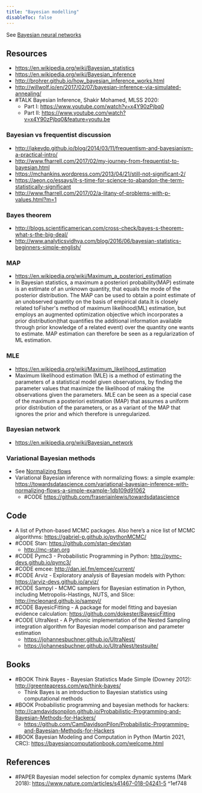 ```yaml
---
title: "Bayesian modelling"
disableToc: false 
---
```


See [Bayesian neural networks](Bayesian%20neural%20networks.md)

## Resources
- https://en.wikipedia.org/wiki/Bayesian_statistics
- https://en.wikipedia.org/wiki/Bayesian_inference
- http://brohrer.github.io/how_bayesian_inference_works.html
- http://willwolf.io/en/2017/02/07/bayesian-inference-via-simulated-annealing/
- #TALK Bayesian Inference, Shakir Mohamed, MLSS 2020:
	- Part I:  https://www.youtube.com/watch?v=x4Y90zPjbq0
	- Part II: https://www.youtube.com/watch?v=x4Y90zPjbq0&feature=youtu.be

### Bayesian vs frequentist discussion
- http://jakevdp.github.io/blog/2014/03/11/frequentism-and-bayesianism-a-practical-intro/
- http://www.fharrell.com/2017/02/my-journey-from-frequentist-to-bayesian.html
- https://mchankins.wordpress.com/2013/04/21/still-not-significant-2/
- https://aeon.co/essays/it-s-time-for-science-to-abandon-the-term-statistically-significant
- http://www.fharrell.com/2017/02/a-litany-of-problems-with-p-values.html?m=1

### Bayes theorem
- http://blogs.scientificamerican.com/cross-check/bayes-s-theorem-what-s-the-big-deal/
- http://www.analyticsvidhya.com/blog/2016/06/bayesian-statistics-beginners-simple-english/

### MAP
- https://en.wikipedia.org/wiki/Maximum_a_posteriori_estimation
- In Bayesian statistics, a maximum a posteriori probability(MAP) estimate is an estimate of an unknown quantity, that equals the mode of the posterior distribution. The MAP can be used to obtain a point estimate of an unobserved quantity on the basis of empirical data.It is closely related toFisher's method of maximum likelihood(ML) estimation, but employs an augmented optimization objective which incorporates a prior distribution(that quantifies the additional information available through prior knowledge of a related event) over the quantity one wants to estimate. MAP estimation can therefore be seen as a regularization of ML estimation.

### MLE
- https://en.wikipedia.org/wiki/Maximum_likelihood_estimation
- Maximum likelihood estimation (MLE) is a method of estimating the parameters of a statistical model given observations, by finding the parameter values that maximize the likelihood of making the observations given the parameters. MLE can be seen as a special case of the maximum a posteriori estimation (MAP) that assumes a uniform prior distribution of the parameters, or as a variant of the MAP that ignores the prior and which therefore is unregularized.

### Bayesian network
- https://en.wikipedia.org/wiki/Bayesian_network

### Variational Bayesian methods
- See [Normalizing flows](Normalizing%20flows.md)
- Variational Bayesian inference with normalizing flows: a simple example: https://towardsdatascience.com/variational-bayesian-inference-with-normalizing-flows-a-simple-example-1db109d91062
	- #CODE https://github.com/fraseriainlewis/towardsdatascience

## Code
- A list of Python-based MCMC packages. Also here’s a nice list of MCMC algorithms: https://gabriel-p.github.io/pythonMCMC/
- #CODE Stan: https://github.com/stan-dev/stan
	- http://mc-stan.org
- #CODE Pymc3 - Probabilistic Programming in Python: http://pymc-devs.github.io/pymc3/
- #CODE emcee: http://dan.iel.fm/emcee/current/
- #CODE Arviz - Exploratory analysis of Bayesian models with Python: https://arviz-devs.github.io/arviz/
- #CODE Sampyl - MCMC samplers for Bayesian estimation in Python, including Metropolis-Hastings, NUTS, and Slice: http://mcleonard.github.io/sampyl/
- #CODE BayesicFitting - A package for model fitting and bayesian evidence calculation: https://github.com/dokester/BayesicFitting
- #CODE UltraNest - A Pythonic implementation of the Nested Sampling integration algorithm for Bayesian model comparison and parameter estimation
	- https://johannesbuchner.github.io/UltraNest/
	- https://johannesbuchner.github.io/UltraNest/testsuite/

## Books
- #BOOK Think Bayes - Bayesian Statistics Made Simple (Downey 2012): http://greenteapress.com/wp/think-bayes/
	- Think Bayes is an introduction to Bayesian statistics using computational methods
- #BOOK Probabilistic programming and bayesian methods for hackers: http://camdavidsonpilon.github.io/Probabilistic-Programming-and-Bayesian-Methods-for-Hackers/
	- https://github.com/CamDavidsonPilon/Probabilistic-Programming-and-Bayesian-Methods-for-Hackers
- #BOOK Bayesian Modeling and Computation in Python (Martin 2021, CRC): https://bayesiancomputationbook.com/welcome.html


## References
- #PAPER Bayesian model selection for complex dynamic systems (Mark 2018): https://www.nature.com/articles/s41467-018-04241-5 ^1ef748
